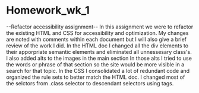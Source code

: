 # Homework_wk_1
--Refactor accessibility assignment--
  In this assignment we were to refactor the existing HTML and CSS for accessibility and optimization. 
  My changes are noted with comments within each document but I will also give a brief review of the work I did. 
  In the HTML doc I changed all the div elements to their apporpriate semantic elements and eliminated all unnessesary class's. I also added alts to the images in the main section 
  In those alts I tried to use the words or phrase of that section so the site would be more visible in a search for that topic.
  In the CSS I consolidated a lot of redundant code and organized the rule sets to better match the HTML doc. I changed most of the selctors from .class selector to descendant selectors using tags. 
